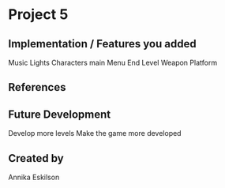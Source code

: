 # Project 5
## Implementation / Features you added
Music 
Lights 
Characters 
main Menu 
End Level 
Weapon 
Platform
## References
[](https://kenney.nl/assets)
[](https://www.mixamo.com/)
## Future Development
Develop more levels
Make the game more developed 
## Created by
Annika Eskilson
